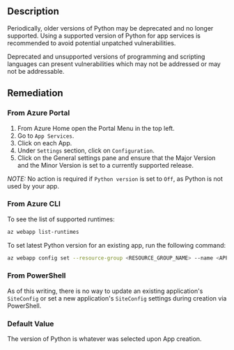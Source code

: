 ## Description

Periodically, older versions of Python may be deprecated and no longer supported. Using a supported version of Python for app services is recommended to avoid potential unpatched vulnerabilities.

Deprecated and unsupported versions of programming and scripting languages can present vulnerabilities which may not be addressed or may not be addressable.

## Remediation

### From Azure Portal

1. From Azure Home open the Portal Menu in the top left.
2. Go to `App Services`.
3. Click on each App.
4. Under `Settings` section, click on `Configuration`.
5. Click on the General settings pane and ensure that the Major Version and the Minor Version is set to a currently supported release.

_NOTE:_ No action is required if `Python version` is set to `Off`, as Python is not used by your app.

### From Azure CLI

To see the list of supported runtimes:

```bash
az webapp list-runtimes
```

To set latest Python version for an existing app, run the following command:

```bash
az webapp config set --resource-group <RESOURCE_GROUP_NAME> --name <APP_NAME> [--windows-fx-version "PYTHON|<VERSION>"] [--linux-fx-version "PYTHON|<VERSION>"]
```

### From PowerShell

As of this writing, there is no way to update an existing application's `SiteConfig` or set a new application's `SiteConfig` settings during creation via PowerShell.

### Default Value

The version of Python is whatever was selected upon App creation.
